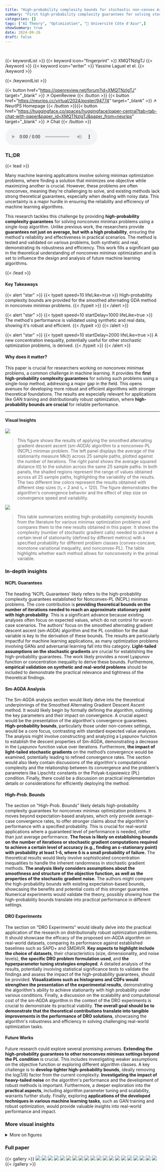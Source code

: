 ```yaml
---
title: "High-probability complexity bounds for stochastic non-convex minimax optimization"
summary: "First high-probability complexity guarantees for solving stochastic nonconvex minimax problems using a single-loop method are established."
categories: []
tags: ["AI Theory", "Optimization", "🏢 Université Côte d'Azur",]
showSummary: true
date: 2024-09-26
draft: false
---
```


<br>

{{< keywordList >}}
{{< keyword icon="fingerprint" >}} XMQTNzlgTJ {{< /keyword >}}
{{< keyword icon="writer" >}} Yassine Laguel et el. {{< /keyword >}}
 
{{< /keywordList >}}

{{< button href="https://openreview.net/forum?id=XMQTNzlgTJ" target="_blank" >}}
↗ OpenReview
{{< /button >}}
{{< button href="https://neurips.cc/virtual/2024/poster/94774" target="_blank" >}}
↗ NeurIPS Homepage
{{< /button >}}{{< button href="https://huggingface.co/spaces/huggingface/paper-central?tab=tab-chat-with-paper&paper_id=XMQTNzlgTJ&paper_from=neurips" target="_blank" >}}
↗ Chat
{{< /button >}}



<audio controls>
    <source src="https://ai-paper-reviewer.com/XMQTNzlgTJ/podcast.wav" type="audio/wav">
    Your browser does not support the audio element.
</audio>


### TL;DR


{{< lead >}}

Many machine learning applications involve solving minimax optimization problems, where finding a solution that minimizes one objective while maximizing another is crucial.  However, these problems are often nonconvex, meaning they're challenging to solve, and existing methods lack strong theoretical guarantees, especially when dealing with noisy data.  This uncertainty is a major hurdle in ensuring the reliability and efficiency of machine learning algorithms.

This research tackles this challenge by providing **high-probability complexity guarantees** for solving nonconvex minimax problems using a single-loop algorithm. Unlike previous work, the researchers provide **guarantees not just on average, but with a high probability**, ensuring the method's reliability and effectiveness in practical scenarios. The method is tested and validated on various problems, both synthetic and real, demonstrating its robustness and efficiency.  This work fills a significant gap in the theoretical understanding of nonconvex minimax optimization and is set to influence the design and analysis of future machine learning algorithms.

{{< /lead >}}


#### Key Takeaways

{{< alert "star" >}}
{{< typeit speed=10 lifeLike=true >}} High-probability complexity bounds are provided for the smoothed alternating GDA method in nonconvex minimax problems. {{< /typeit >}}
{{< /alert >}}

{{< alert "star" >}}
{{< typeit speed=10 startDelay=1000 lifeLike=true >}} The method's performance is validated using synthetic and real data, showing it's robust and efficient. {{< /typeit >}}
{{< /alert >}}

{{< alert "star" >}}
{{< typeit speed=10 startDelay=2000 lifeLike=true >}} A new concentration inequality, potentially useful for other stochastic optimization problems, is derived. {{< /typeit >}}
{{< /alert >}}

#### Why does it matter?
This paper is crucial for researchers working on nonconvex minimax problems, a common challenge in machine learning.  It provides the **first high-probability complexity guarantees** for solving such problems using a single-loop method, addressing a major gap in the field. This opens avenues for developing more robust and efficient algorithms with stronger theoretical foundations. The results are especially relevant for applications like GAN training and distributionally robust optimization, where **high-probability bounds are crucial** for reliable performance.

------
#### Visual Insights



![](https://ai-paper-reviewer.com/XMQTNzlgTJ/figures_8_1.jpg)

> This figure shows the results of applying the smoothed alternating gradient descent ascent (sm-AGDA) algorithm to a nonconvex-PL (NCPL) minimax problem.  The left panel displays the average of the stationarity measure Mk(t) across 25 sample paths, plotted against the number of iterations.  The right panel shows the average squared distance I(t) to the solution across the same 25 sample paths.  In both panels, the shaded regions represent the range of values obtained across all 25 sample paths, highlighting the variability of the results.  The two different line colors represent the results obtained with different step sizes (τ₁ = 2 and τ₁ = 120). The figure demonstrates the algorithm's convergence behavior and the effect of step size on convergence speed and variability.





![](https://ai-paper-reviewer.com/XMQTNzlgTJ/tables_3_1.jpg)

> This table summarizes existing high-probability complexity bounds from the literature for various minimax optimization problems and compares them to the new results obtained in this paper.  It shows the complexity (number of stochastic gradient calls) needed to achieve a certain level of stationarity (defined by different metrics) with a specified probability for different problem classes (convex-concave, monotone variational inequality, and nonconvex-PL). The table highlights whether each method allows for nonconvexity in the primal variable.





### In-depth insights


#### NCPL Guarantees
The heading 'NCPL Guarantees' likely refers to the high-probability complexity guarantees established for Nonconvex-PL (NCPL) minimax problems.  The core contribution is **providing theoretical bounds on the number of iterations needed to reach an approximate stationary point with high probability**.  This is a significant advance because existing analyses often focus on expected values, which do not control for worst-case scenarios. The authors' focus on the smoothed alternating gradient descent ascent (sm-AGDA) algorithm and the PL condition for the dual variable is key to the derivation of these bounds. The results are particularly impactful for machine learning applications, as many optimization problems involving GANs and adversarial learning fall into this category.  **Light-tailed assumptions on the stochastic gradients** are crucial for establishing the high-probability guarantees.  The work likely provides a novel Lyapunov function or concentration inequality to derive these bounds.  Furthermore, **empirical validation on synthetic and real-world problems** should be included to demonstrate the practical relevance and tightness of the theoretical findings.

#### Sm-AGDA Analysis
The Sm-AGDA analysis section would likely delve into the theoretical underpinnings of the Smoothed Alternating Gradient Descent Ascent method.  It would likely begin by formally defining the algorithm, outlining the key parameters and their impact on convergence.  A crucial aspect would be the presentation of the algorithm's convergence guarantees. **High-probability bounds**, particularly those under non-convex settings, would be a core focus, contrasting with standard expected value analyses. The analysis might involve constructing and analyzing a Lyapunov function to establish the descent properties of Sm-AGDA, demonstrating a decrease in the Lyapunov function value over iterations.  Furthermore, **the impact of light-tailed stochastic gradients** on the method’s convergence would be examined, potentially leading to refined convergence rates. The section would also likely contain discussions of the algorithm's computational complexity and the relationship between its convergence and the problem's parameters like Lipschitz constants or the Polyak-Łojasiewicz (PL) condition.  Finally, there could be a discussion on practical implementation details or considerations for efficiently deploying the method.

#### High-Prob. Bounds
The section on "High-Prob. Bounds" likely details high-probability complexity guarantees for nonconvex minimax optimization problems.  It moves beyond expectation-based analyses, which only provide average-case convergence rates, to offer stronger claims about the algorithm's performance with a specified probability.  This is crucial for real-world applications where a guaranteed level of performance is needed, rather than just average performance. **The focus is likely on establishing bounds on the number of iterations or stochastic gradient computations required to achieve a certain level of accuracy (e.g., finding an ε-stationary point) with probability at least 1-δ, where δ is a small probability of failure.**  The theoretical results would likely involve sophisticated concentration inequalities to handle the inherent randomness in stochastic gradient methods.  **The analysis likely considers assumptions about the smoothness and structure of the objective function, as well as the properties of the stochastic gradient noise.** The authors might compare the high-probability bounds with existing expectation-based bounds, showcasing the benefits and potential costs of this stronger guarantee. Numerical experiments would validate the theory, possibly showing how the high-probability bounds translate into practical performance in different settings.

#### DRO Experiments
The section on "DRO Experiments" would ideally delve into the practical application of the research on distributionally robust optimization problems.  It should showcase the efficacy of the proposed sm-AGDA algorithm on real-world datasets, comparing its performance against established baselines such as SAPD+ and SMDAVR.  **Key aspects to highlight include the choice of datasets**, their characteristics (size, dimensionality, and noise levels), **the specific DRO problem formulation used**, and **the hyperparameter tuning strategies employed**.  A detailed analysis of the results, potentially involving statistical significance tests to validate the findings and assess the impact of the high-probability guarantees, should be provided.  **Visualizations such as histograms and CDFs would strengthen the presentation of the experimental results**, demonstrating the algorithm's ability to achieve stationarity with high probability under various conditions. Finally, a discussion on the scalability and computational cost of the sm-AGDA algorithm in the context of the DRO experiments is crucial to demonstrate its practical viability.  **The overall goal should be to demonstrate that the theoretical contributions translate into tangible improvements in the performance of DRO solutions**, showcasing the algorithm's robustness and efficiency in solving challenging real-world optimization tasks.

#### Future Works
Future research could explore several promising avenues.  **Extending the high-probability guarantees to other nonconvex minimax settings beyond the PL condition** is crucial. This includes investigating weaker assumptions on the objective function or exploring different algorithm classes.  A key challenge is to **develop tighter high-probability bounds**, ideally removing the log(1/δ) factor from the current complexity.  **Investigating the impact of heavy-tailed noise** on the algorithm's performance and the development of robust methods is important.  Furthermore, a deeper exploration into the **practical aspects**, including algorithm parameter tuning and scalability, warrants further study.  Finally, exploring **applications of the developed techniques in various machine learning tasks**, such as GAN training and robust optimization, would provide valuable insights into real-world performance and impact.


### More visual insights

<details>
<summary>More on figures
</summary>


![](https://ai-paper-reviewer.com/XMQTNzlgTJ/figures_8_2.jpg)

> The figure compares the cumulative distribution function (CDF) of the theoretical upper bound on the stationarity measure from Theorem 11 with the empirical CDF obtained from 1000 sample paths of the sm-AGDA algorithm for Problem (13). The theoretical CDF provides an upper bound on the quantiles of the stationarity measure. The empirical CDF shows the actual distribution of the stationarity measure observed in the simulations.  The plot shows that the theoretical bounds are reasonably tight, especially at higher quantiles. The difference between the two curves may be because the theoretical quantiles are designed to capture the worst-case behavior across the class of NCPL problems, while the specific NCPL example used in the simulations may not necessarily represent a worst-case scenario.


![](https://ai-paper-reviewer.com/XMQTNzlgTJ/figures_8_3.jpg)

> The figure displays the histograms of the stationarity measure (log10 ||f(xt,yt)||2) for three algorithms (sm-AGDA, SAPD+, and SMDAVR) across three datasets (a9a, gisette, and sido0).  Each algorithm was run 200 times. The histograms show the distribution of the stationarity measure at two different points in the training process: after 20 epochs (first row) and at the end of training (second row).  This visualization helps to compare the convergence behavior and the concentration of the stationarity measure for each algorithm.


</details>






### Full paper

{{< gallery >}}
<img src="https://ai-paper-reviewer.com/XMQTNzlgTJ/1.png" class="grid-w50 md:grid-w33 xl:grid-w25" />
<img src="https://ai-paper-reviewer.com/XMQTNzlgTJ/2.png" class="grid-w50 md:grid-w33 xl:grid-w25" />
<img src="https://ai-paper-reviewer.com/XMQTNzlgTJ/3.png" class="grid-w50 md:grid-w33 xl:grid-w25" />
<img src="https://ai-paper-reviewer.com/XMQTNzlgTJ/4.png" class="grid-w50 md:grid-w33 xl:grid-w25" />
<img src="https://ai-paper-reviewer.com/XMQTNzlgTJ/5.png" class="grid-w50 md:grid-w33 xl:grid-w25" />
<img src="https://ai-paper-reviewer.com/XMQTNzlgTJ/6.png" class="grid-w50 md:grid-w33 xl:grid-w25" />
<img src="https://ai-paper-reviewer.com/XMQTNzlgTJ/7.png" class="grid-w50 md:grid-w33 xl:grid-w25" />
<img src="https://ai-paper-reviewer.com/XMQTNzlgTJ/8.png" class="grid-w50 md:grid-w33 xl:grid-w25" />
<img src="https://ai-paper-reviewer.com/XMQTNzlgTJ/9.png" class="grid-w50 md:grid-w33 xl:grid-w25" />
<img src="https://ai-paper-reviewer.com/XMQTNzlgTJ/10.png" class="grid-w50 md:grid-w33 xl:grid-w25" />
<img src="https://ai-paper-reviewer.com/XMQTNzlgTJ/11.png" class="grid-w50 md:grid-w33 xl:grid-w25" />
<img src="https://ai-paper-reviewer.com/XMQTNzlgTJ/12.png" class="grid-w50 md:grid-w33 xl:grid-w25" />
<img src="https://ai-paper-reviewer.com/XMQTNzlgTJ/13.png" class="grid-w50 md:grid-w33 xl:grid-w25" />
<img src="https://ai-paper-reviewer.com/XMQTNzlgTJ/14.png" class="grid-w50 md:grid-w33 xl:grid-w25" />
<img src="https://ai-paper-reviewer.com/XMQTNzlgTJ/15.png" class="grid-w50 md:grid-w33 xl:grid-w25" />
<img src="https://ai-paper-reviewer.com/XMQTNzlgTJ/16.png" class="grid-w50 md:grid-w33 xl:grid-w25" />
<img src="https://ai-paper-reviewer.com/XMQTNzlgTJ/17.png" class="grid-w50 md:grid-w33 xl:grid-w25" />
<img src="https://ai-paper-reviewer.com/XMQTNzlgTJ/18.png" class="grid-w50 md:grid-w33 xl:grid-w25" />
<img src="https://ai-paper-reviewer.com/XMQTNzlgTJ/19.png" class="grid-w50 md:grid-w33 xl:grid-w25" />
<img src="https://ai-paper-reviewer.com/XMQTNzlgTJ/20.png" class="grid-w50 md:grid-w33 xl:grid-w25" />
{{< /gallery >}}